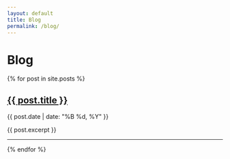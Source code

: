 ```yaml
---
layout: default
title: Blog
permalink: /blog/
---
```


# Blog

{% for post in site.posts %}
  <article class="post-preview">
    <h2><a href="{{ post.url }}">{{ post.title }}</a></h2>
    <p class="post-meta">{{ post.date | date: "%B %d, %Y" }}</p>
    <p>{{ post.excerpt }}</p>
  </article>
  <hr>
{% endfor %}
